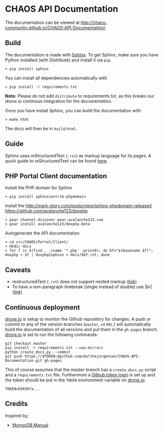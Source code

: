 CHAOS API Documentation
=======================
The documentation can be viewed at <http://chaos-community.github.io/CHAOS-API-Documentation/>.

Build
-----
The documentation is made with [Sphinx](http://sphinx-doc.org).
To get Sphinx, make sure you have Python installed (with Distribute)
and install it via `pip`

    > pip install sphinx

You can install all dependencies automatically with

    > pip install -r requirements.txt

**Note:** Please do not add `distribute` to requirements.txt, as this
breaks our _drone.io_ continous integration for the documentation.

Once you have install Sphinx, you can build the documentation with

    > make html

The docs will then be in `build/html`.

Guide
-----
Sphinx uses reStructuredText (`.rst`) as markup language for its pages. A quick
guide to reStructuredText can be found [here](http://docutils.sourceforge.net/docs/user/rst/quickref.html).

PHP Portal Client documentation
----------------------------

Install the PHP domain for Sphinx

    > pip install sphinxcontrib-phpdomain

Install the 
http://mark-story.com/posts/view/sphinx-phpdomain-released
https://github.com/avalanche123/doxphp

    > pear channel-discover pear.avalanche123.com
    > pear install avalanche123/doxphp-beta

Autogenerate the API documentation

    > cd src/CHAOS/Portal/Client/
    > mkdir docs
    > for f in $(find . -iname '*.php' -print0); do bf="$(basename $f)"; doxphp < $f | doxphp2sphinx > docs/$bf.rst; done

Caveats
-------

 - restructuredText (`.rst`) does not support nested markup ([link](http://docutils.sourceforge.net/FAQ.html#is-nested-inline-markup-possible))
 - To have a non-paragraph linebreak (single instead of double) use |br| ([link](http://docutils.sourceforge.net/FAQ.html#how-to-indicate-a-line-break-or-a-significant-newline))


Continuous deployment
--------------------
[drone.io] is setup to monitor the Github repository for
changes. A push or commit to any of the version branches (`master`, `v4` etc.)
will automatically build the documentation of all versions and put them in
the `gh-pages` branch. [drone.io] is set to run the following commands:

    git checkout master
    pip install -r requirements.txt --use-mirrors
    python create_docs.py --commit
    git push https://$TOKEN:@github.com/malthejorgensen/CHAOS-API-Documentation.git gh-pages

This of course assumes that the master branch has a `create_docs.py` script and
a `requirements.txt` file. Furthermore a [Github token login] is set up and the
token should be put in the `TOKEN` environment variable on [drone.io]:

    TOKEN=b5836fa...

[drone.io]: http://drone.io
[Github token login]: https://help.github.com/articles/creating-an-oauth-token-for-command-line-use

Credits
-------
Inspired by:
 - [MongoDB Manual](http://docs.mongodb.org/manual/contents/)

